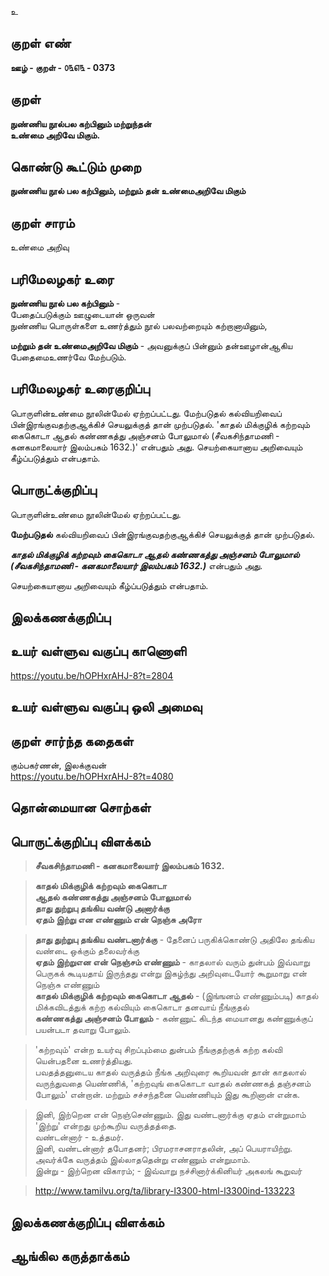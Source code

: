 உ

## குறள் எண் 

**ஊழ் - குறள் - ௦௩௭௩ - 0373**  

## குறள் 

**நுண்ணிய நூல்பல கற்பினும் மற்றுந்தன்  
உண்மை அறிவே மிகும்.**

## கொண்டு கூட்டும் முறை

**நுண்ணிய நூல் பல கற்பினும், மற்றும் தன் உண்மைஅறிவே மிகும்**

## குறள் சாரம் 

உண்மை அறிவு  

## பரிமேலழகர் உரை

**நுண்ணிய நூல் பல கற்பினும்** -  
பேதைப்படுக்கும் ஊழுடையான் ஒருவன்  
நுண்ணிய பொருள்களை உணர்த்தும் நூல் பலவற்றையும் கற்றானாயினும்,  

**மற்றும் தன் உண்மைஅறிவே மிகும்** - அவனுக்குப் பின்னும் தன்ஊழான்ஆகிய பேதைமைஉணர்வே மேற்படும்.  

## பரிமேலழகர் உரைகுறிப்பு   

பொருளின்உண்மை நூலின்மேல் ஏற்றப்பட்டது. மேற்படுதல் கல்வியறிவைப் பின்இரங்குவதற்குஆக்கிச் செயலுக்குத் தான் முற்படுதல். 'காதல் மிக்குழிக் கற்றவும் கைகொடா ஆதல் கண்ணகத்து அஞ்சனம் போலுமால் (சீவகசிந்தாமணி - கனகமாலையார் இலம்பகம் 1632.)' என்பதும் அது. செயற்கையானாய அறிவையும் கீழ்ப்படுத்தும் என்பதாம்.   

## பொருட்க்குறிப்பு 

பொருளின்உண்மை நூலின்மேல் ஏற்றப்பட்டது.

**மேற்படுதல்** கல்வியறிவைப் பின்இரங்குவதற்குஆக்கிச் செயலுக்குத் தான் முற்படுதல்.  

_**காதல் மிக்குழிக் கற்றவும் கைகொடா ஆதல் கண்ணகத்து அஞ்சனம் போலுமால் (சீவகசிந்தாமணி - கனகமாலையார் இலம்பகம் 1632.)**_ என்பதும் அது.  

செயற்கையானாய அறிவையும் கீழ்ப்படுத்தும் என்பதாம்.   

## இலக்கணக்குறிப்பு  


## உயர் வள்ளுவ வகுப்பு காணொளி

https://youtu.be/hOPHxrAHJ-8?t=2804

## உயர் வள்ளுவ வகுப்பு ஒலி அமைவு 

 
## குறள் சார்ந்த கதைகள் 

கும்பகர்ணன், இலக்குவன்  
https://youtu.be/hOPHxrAHJ-8?t=4080

## தொன்மையான சொற்கள்


## பொருட்க்குறிப்பு விளக்கம்

>**சீவகசிந்தாமணி - கனகமாலையார் இலம்பகம் 1632.**  

>**காதல் மிக்குழிக் கற்றவும் கைகொடா  
>ஆதல் கண்ணகத்து அஞ்சனம் போலுமால்  
>தாது துற்றுபு தங்கிய வண்டு அனார்க்கு  
>ஏதம் இற்று என எண்ணும் என் நெஞ்சு அரோ**  

>**தாது துற்றுபு தங்கிய வண்டனார்க்கு** - தேனைப் பருகிக்கொண்டு அதிலே தங்கிய வண்டை ஒக்கும் தலைவர்க்கு  
>**ஏதம் இற்றுஎன என் நெஞ்சம் எண்ணும்** - காதலால் வரும் துன்பம் இவ்வாறு பெருகக் கூடியதாய் இருந்தது என்று இகழ்ந்து அறிவுடையோர் கூறுமாறு என் நெஞ்சு எண்ணும்  
>**காதல் மிக்குழிக் கற்றவும் கைகொடா ஆதல்** - (இங்ஙனம் எண்ணும்படி) காதல் மிக்கவிடத்துக் கற்ற கல்வியும் கைகொடா தனவாய் நீங்குதல்  
>**கண்ணகத்து அஞ்சனம் போலும்** - கண்ணுட் கிடந்த மையானது கண்ணுக்குப் பயன்படா தவாறு போலும்.  

 
>'கற்றவும்' என்ற உயர்வு சிறப்பும்மை துன்பம் நீங்குதற்குக் கற்ற கல்வி யென்பதனை உணர்த்தியது.  
>பவதத்தனுடைய காதல் வருத்தம் நீங்க அறிவுரை கூறியவன் தான் காதலால் வருந்துவதை யெண்ணிக், 'கற்றவுங் கைகொடா வாதல் கண்ணகத் தஞ்சனம் போலும்' என்றான். மற்றும் சச்சந்தனை யெண்ணியும் இது கூறினான் என்க.  

>இனி, இற்றென என் நெஞ்செண்ணும். இது வண்டனார்க்கு ஏதம் என்றுமாம்  
>'இற்று' என்றது முற்கூறிய வருத்தத்தை.   
>வண்டன்னார் - உத்தமர்.   
>இனி, வண்டன்னார் தபோதனர்; பிரமராசனராதலின், அப் பெயராயிற்று.   
>அவர்க்கே வருத்தம் இல்லாததென்று எண்ணும் என்றுமாம்.   
>இன்று - இற்றென விகாரம்; - இவ்வாறு நச்சினார்க்கினியர் அகலங் கூறுவர்  

>http://www.tamilvu.org/ta/library-l3300-html-l3300ind-133223

## இலக்கணக்குறிப்பு விளக்கம்


## ஆங்கில கருத்தாக்கம் 


